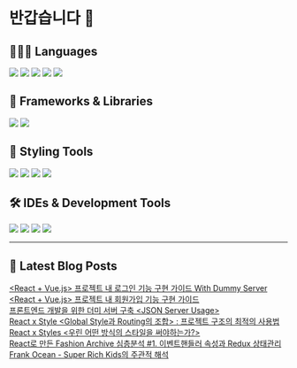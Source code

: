# 반갑습니다 👋

## 🧑🏻‍💻 Languages

<p>
  <img src="https://img.shields.io/badge/HTML5-E34F26?style=flat-square&logo=html5&logoColor=white"/>
  <img src="https://img.shields.io/badge/CSS3-1572B6?style=flat-square&logo=css3&logoColor=white"/> <!-- CSS 추가 -->
  <img src="https://img.shields.io/badge/JavaScript-F7DF1E?style=flat-square&logo=JavaScript&logoColor=white"/> 
  <img src="https://img.shields.io/badge/Java-5382A1?style=flat-square&logo=openjdk&logoColor=white"/>
  <img src="https://img.shields.io/badge/Python-3776AB?style=flat-square&logo=python&logoColor=white"/> <!-- Python 추가 -->
</p>

## 📘 Frameworks & Libraries

<p>
  <img src="https://img.shields.io/badge/React-61DAFB?style=flat-square&logo=React&logoColor=black"/>
  <img src="https://img.shields.io/badge/Vue.js-4FC08D?style=flat-square&logo=Vue.js&logoColor=white"/>
</p>

## 🪮 Styling Tools

<p>
  <img src="https://img.shields.io/badge/CSS3-1572B6?style=flat-square&logo=css3&logoColor=white"/> <!-- CSS 추가 -->
  <img src="https://img.shields.io/badge/Tailwind CSS-06B6D4?style=flat-square&logo=Tailwind CSS&logoColor=white"/>
  <img src="https://img.shields.io/badge/Sass-CC6699?style=flat-square&logo=Sass&logoColor=white"/>
  <img src="https://img.shields.io/badge/Styled Components-DB7093?style=flat-square&logo=styled-components&logoColor=white"/>
</p>

## 🛠️ IDEs & Development Tools

<p>
  <img src="https://img.shields.io/badge/Git-F05032?style=flat-square&logo=git&logoColor=white"/>
  <img src="https://img.shields.io/badge/GitHub-181717?style=flat-square&logo=GitHub&logoColor=white"/>
  <img src="https://img.shields.io/badge/Visual Studio Code-007ACC?style=flat-square&logo=Visual Studio Code&logoColor=white"/>
  <img src="https://img.shields.io/badge/RStudio-75AADB?style=flat-square&logo=RStudio&logoColor=white"/>
</p>

---


## 📕 Latest Blog Posts

<a href=https://wonbin109.tistory.com/76>&lt;React + Vue.js&gt; 프로젝트 내 로그인 기능 구현 가이드 With Dummy Server</a></br><a href=https://wonbin109.tistory.com/75>&lt;React + Vue.js&gt; 프로젝트 내 회원가입 기능 구현 가이드</a></br><a href=https://wonbin109.tistory.com/74>프론트엔드 개발을 위한 더미 서버 구축 &lt;JSON Server Usage&gt;</a></br><a href=https://wonbin109.tistory.com/73>React x Style &lt;Global Style과 Routing의 조합&gt; : 프로젝트 구조의 최적의 사용법</a></br><a href=https://wonbin109.tistory.com/72>React x Styles &lt;우린 어떤 방식의 스타일을 써야하는가?&gt;</a></br><a href=https://wonbin109.tistory.com/71>React로 만든 Fashion Archive 심층분석 #1.  이벤트핸들러 속성과 Redux 상태관리</a></br><a href=https://wonbin109.tistory.com/70>Frank Ocean - Super Rich Kids의 주관적 해석</a></br>
